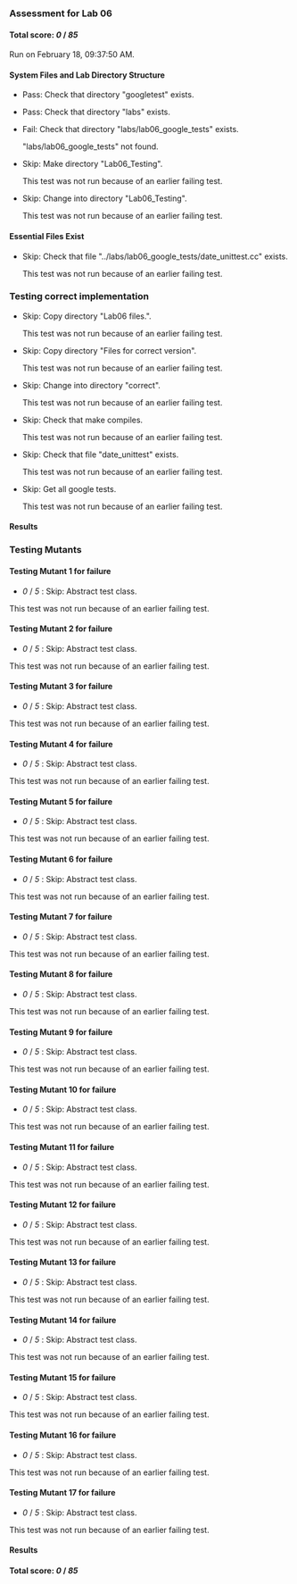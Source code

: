 ### Assessment for Lab 06

#### Total score: _0_ / _85_

Run on February 18, 09:37:50 AM.


#### System Files and Lab Directory Structure

+ Pass: Check that directory "googletest" exists.

+ Pass: Check that directory "labs" exists.

+ Fail: Check that directory "labs/lab06_google_tests" exists.

     "labs/lab06_google_tests" not found.

+ Skip: Make directory "Lab06_Testing".

  This test was not run because of an earlier failing test.

+ Skip: Change into directory "Lab06_Testing".

  This test was not run because of an earlier failing test.


#### Essential Files Exist

+ Skip: Check that file "../labs/lab06_google_tests/date_unittest.cc" exists.

  This test was not run because of an earlier failing test.


### Testing correct implementation

+ Skip: Copy directory "Lab06 files.".

  This test was not run because of an earlier failing test.

+ Skip: Copy directory "Files for correct version".

  This test was not run because of an earlier failing test.

+ Skip: Change into directory "correct".

  This test was not run because of an earlier failing test.

+ Skip: Check that make compiles.

  This test was not run because of an earlier failing test.

+ Skip: Check that file "date_unittest" exists.

  This test was not run because of an earlier failing test.

+ Skip: Get all google tests.

  This test was not run because of an earlier failing test.


#### Results


### Testing Mutants


#### Testing Mutant 1 for failure

+  _0_ / _5_ : Skip: Abstract test class.

  This test was not run because of an earlier failing test.


#### Testing Mutant 2 for failure

+  _0_ / _5_ : Skip: Abstract test class.

  This test was not run because of an earlier failing test.


#### Testing Mutant 3 for failure

+  _0_ / _5_ : Skip: Abstract test class.

  This test was not run because of an earlier failing test.


#### Testing Mutant 4 for failure

+  _0_ / _5_ : Skip: Abstract test class.

  This test was not run because of an earlier failing test.


#### Testing Mutant 5 for failure

+  _0_ / _5_ : Skip: Abstract test class.

  This test was not run because of an earlier failing test.


#### Testing Mutant 6 for failure

+  _0_ / _5_ : Skip: Abstract test class.

  This test was not run because of an earlier failing test.


#### Testing Mutant 7 for failure

+  _0_ / _5_ : Skip: Abstract test class.

  This test was not run because of an earlier failing test.


#### Testing Mutant 8 for failure

+  _0_ / _5_ : Skip: Abstract test class.

  This test was not run because of an earlier failing test.


#### Testing Mutant 9 for failure

+  _0_ / _5_ : Skip: Abstract test class.

  This test was not run because of an earlier failing test.


#### Testing Mutant 10 for failure

+  _0_ / _5_ : Skip: Abstract test class.

  This test was not run because of an earlier failing test.


#### Testing Mutant 11 for failure

+  _0_ / _5_ : Skip: Abstract test class.

  This test was not run because of an earlier failing test.


#### Testing Mutant 12 for failure

+  _0_ / _5_ : Skip: Abstract test class.

  This test was not run because of an earlier failing test.


#### Testing Mutant 13 for failure

+  _0_ / _5_ : Skip: Abstract test class.

  This test was not run because of an earlier failing test.


#### Testing Mutant 14 for failure

+  _0_ / _5_ : Skip: Abstract test class.

  This test was not run because of an earlier failing test.


#### Testing Mutant 15 for failure

+  _0_ / _5_ : Skip: Abstract test class.

  This test was not run because of an earlier failing test.


#### Testing Mutant 16 for failure

+  _0_ / _5_ : Skip: Abstract test class.

  This test was not run because of an earlier failing test.


#### Testing Mutant 17 for failure

+  _0_ / _5_ : Skip: Abstract test class.

  This test was not run because of an earlier failing test.


#### Results

#### Total score: _0_ / _85_

